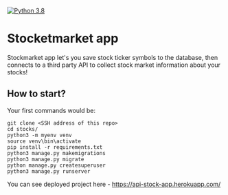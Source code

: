 [![Python 3.8](https://img.shields.io/badge/python-3.8-blue.svg)](https://www.python.org/downloads/release/python-382/)

# Stocketmarket app
Stockmarket app let's you save stock ticker symbols to the database, then connects to a third party API to collect stock market information about your stocks!
## How to start?
Your first commands would be:
```
git clone <SSH address of this repo>
cd stocks/
python3 -m myenv venv
source venv\bin\activate
pip install -r requirements.txt
python3 manage.py makemigrations
python3 manage.py migrate
python manage.py createsuperuser
python3 manage.py runserver
```
You can see deployed project here - https://api-stock-app.herokuapp.com/